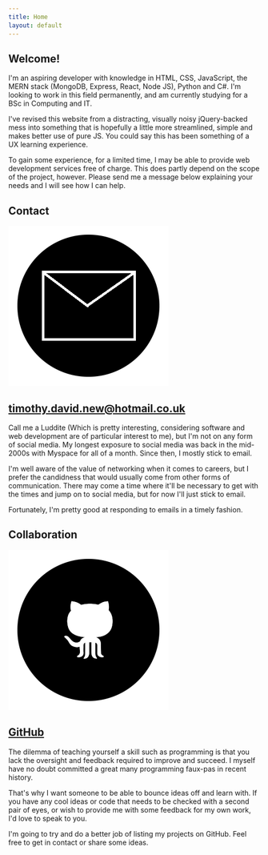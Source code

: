 ```yaml
---
title: Home
layout: default
---
```

<div type="container" id="sect-main">
<h2>Welcome!</h2>
<p>I'm an aspiring developer with knowledge in HTML, CSS, JavaScript, the MERN stack (MongoDB, Express, React, Node JS), Python and C#. I'm looking to work in this field permanently, and am currently studying for a BSc in Computing and IT.</p> 
<p>I've revised this website from a distracting, visually noisy jQuery-backed mess into something that is hopefully a little more streamlined, simple and makes better use of pure JS. You could say this has been something of a UX learning experience.</p>
<p> To gain some experience, for a limited time, I may be able to provide web development services free of charge. This does partly depend on the scope of the project, however. Please send me a message below explaining your needs and I will see how I can help.</p> 
</div>
<div type="container" id="sect-bottom">
<div type="container" id="sect1">
<div class="indexHeader">
<h2 class="indexHeaderText">
Contact
</h2>
</div>
<a class="navA" href="mailto:timothy.david.new@hotmail.co.uk">
<div class="contacts">
<img id="email" src="assets/img/email.png">
<h2 class="h2Index">timothy.david.new@hotmail.co.uk</h2>
</div>
</a>
<p>Call me a Luddite (Which is pretty interesting, considering software and web development are of particular interest to me), but I'm not on any form of social media. My longest exposure to social media was back in the mid-2000s with Myspace for all of a month. Since then, I mostly stick to email.</p>
<p>I'm well aware of the value of networking when it comes to careers, but I prefer the candidness that would usually come from other forms of communication. There may come a time where it'll be necessary to get with the times and jump on to social media, but for now I'll just stick to email.</p>
<p>Fortunately, I'm pretty good at responding to emails in a timely fashion.</p> 
</div>
<div type="container" id="sect2">
<div class="indexHeader">
<h2 class="indexHeaderText">
Collaboration
</h2>
</div>
<a class="navA" href="https://github.com/tdmnew?tab=repositories">
<div class="contacts" id="gitHubContacts">
<img id="github" src='assets/img/github.png'/>
<h2 class="h2Index">GitHub</h2>
</div>
</a>
<p>The dilemma of teaching yourself a skill such as programming is that you lack the oversight and feedback required to improve and succeed. I myself have no doubt committed a great many programming faux-pas in recent history.</p>
<p>That's why I want someone to be able to bounce ideas off and learn with. If you have any cool ideas or code that needs to be checked with a second pair of eyes, or wish to provide me with some feedback for my own work, I'd love to speak to you.</p>
<p>I'm going to try and do a better job of listing my projects on GitHub. Feel free to get in contact or share some ideas.</p>
</div>
</div>

